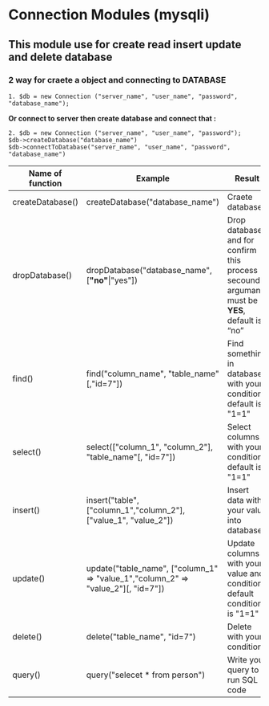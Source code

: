 # Connection Modules (mysqli)
## This module use for create read insert update and delete **database**

### 2 way for craete a object and connecting to **DATABASE**
    1. $db = new Connection ("server_name", "user_name", "password", "database_name");
**Or connect to server then create database and connect that :**

    2. $db = new Connection ("server_name", "user_name", "password");
    $db->createDatabase("database_name")
    $db->connectToDatabase("server_name", "user_name", "password", "database_name")


|Name of function|Example|Result|
|--|--|--|
|createDatabase()|createDatabase("database_name")|Craete database|
|dropDatabase()|dropDatabase("database_name", [**"no"**\|"yes"])|Drop database and for confirm this process secound argumant must be **YES**, default is “no”|
|find()|find("column_name", "table_name"[,"id=7"])|Find something in database with your condition, default is "1=1"|
|select()|select(["column_1", "column_2"], "table_name"[, "id=7"])|Select columns with your condition, default is "1=1"|
|insert()|insert("table", ["column_1","column_2"], ["value_1", "value_2"])|Insert data with your value into database|
|update()|update("table_name", ["column_1" => "value_1","column_2" => "value_2"][, "id=7"])|Update columns with your value and condition, default condition is "1=1"|
|delete()|delete("table_name", "id=7")|Delete with your condition|
|query()|query("selecet * from person")|Write your query to run SQL code|